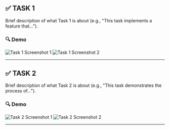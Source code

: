 ## ✅ TASK 1

Brief description of what Task 1 is about (e.g., "This task implements a feature that...").

### 🔍 Demo

![Task 1 Screenshot 1](https://github.com/user-attachments/assets/0f7d27cc-2359-469a-99cf-1663df1b17c2)
![Task 1 Screenshot 2](https://github.com/user-attachments/assets/4a20a91e-23ad-4e11-85e9-fdca4a04d3e4)

---

## ✅ TASK 2

Brief description of what Task 2 is about (e.g., "This task demonstrates the process of...").

### 🔍 Demo

![Task 2 Screenshot 1](https://github.com/user-attachments/assets/511ebb1b-95ae-4223-be47-867edabd560c)
![Task 2 Screenshot 2](https://github.com/user-attachments/assets/192bcaff-c369-4246-845c-607824114352)

---



